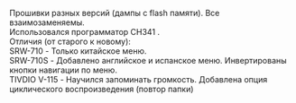 Прошивки разных версий (дампы с flash памяти). Все взаимозаменяемы.<br /> 
Использовался программатор CH341 .<br /> 
Отличия (от старого к новому):<br /> 
SRW-710 - Только китайское меню.<br /> 
SRW-710S - Добавлено английское и испанское меню. Инвертированы кнопки навигации по меню.<br /> 
TIVDIO V-115 - Научился запоминать громкость. Добавлена опция циклического воспроизведения (повтор папки)<br /> 
